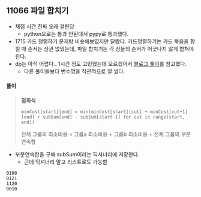 ## 11066 파일 합치기

- 채점 시간 진짜 오래 걸린당
  - python으로는 통과 안된대서 pypy로 통과했다.
- 1715 카드 정렬하기 문제랑 비슷해보였지만 달랐다. 카드정렬하기는 카드 묶음을 합칠 때 순서는 상관 없었는데, 파일 합치기는 각 장들의 순서가 어긋나지 않게 합쳐야한다.
- dp는 아직 어렵다.. 1시간 정도 고민했는데 모르겠어서 [블로그 풀이](https://velog.io/@ledcost/%EB%B0%B1%EC%A4%80-11066-%ED%8C%8C%EC%9D%B4%EC%8D%AC-%ED%8C%8C%EC%9D%BC-%ED%95%A9%EC%B9%98%EA%B8%B0-%EA%B3%A8%EB%93%9C3-DP)를 참고했다.
  - 다른 풀이들보다 변수명을 직관적으로 잘 썼다. 



#### 풀이

> **점화식**
>
> `minCost[start][end] = min(minCost[start][cut] + minCost[cut+1][end] + subSum[end] - subSum[start-1] for cut in range(start, end))`
>
> 전체 그룹의 최소비용 = 그룹a 최소비용 + 그룹b 최소비용 + 전체 그룹의 부분연속합

- 부분연속합을 구해 subSum이라는 딕셔너리에 저장한다.
  - 근데 딕셔너리 말고 리스트로도 가능함





```
0100
0121
1120
0010
```